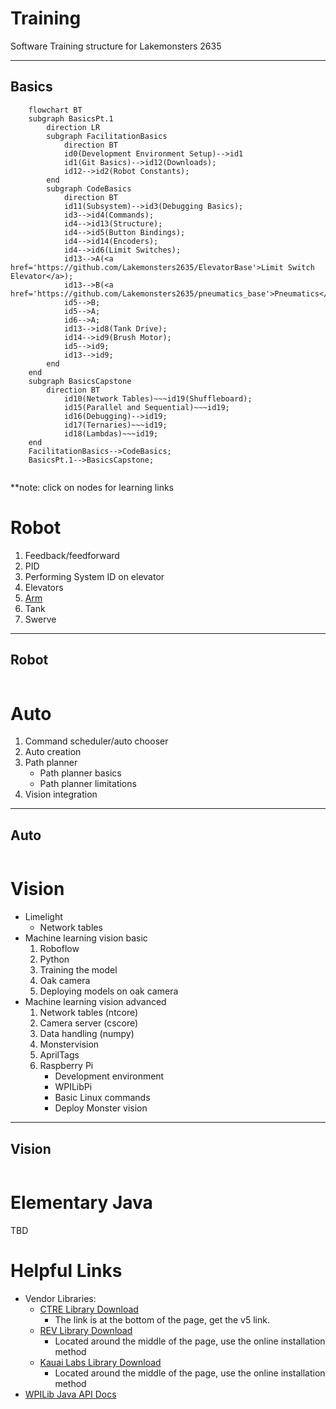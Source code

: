 # Training
Software Training structure for Lakemonsters 2635

---
Basics
---

```mermaid
    flowchart BT
    subgraph BasicsPt.1
        direction LR
        subgraph FacilitationBasics
            direction BT
            id0(Development Environment Setup)-->id1
            id1(Git Basics)-->id12(Downloads);
            id12-->id2(Robot Constants);
        end
        subgraph CodeBasics
            direction BT
            id11(Subsystem)-->id3(Debugging Basics);
            id3-->id4(Commands);
            id4-->id13(Structure);
            id4-->id5(Button Bindings);
            id4-->id14(Encoders);
            id4-->id6(Limit Switches);
            id13-->A(<a href='https://github.com/Lakemonsters2635/ElevatorBase'>Limit Switch Elevator</a>);
            id13-->B(<a href='https://github.com/Lakemonsters2635/pneumatics_base'>Pneumatics</a>);
            id5-->B;
            id5-->A;
            id6-->A;
            id13-->id8(Tank Drive);
            id14-->id9(Brush Motor);
            id5-->id9;
            id13-->id9;
        end
    end
    subgraph BasicsCapstone
        direction BT
            id10(Network Tables)~~~id19(Shuffleboard);
            id15(Parallel and Sequential)~~~id19;
            id16(Debugging)-->id19;
            id17(Ternaries)~~~id19;
            id18(Lambdas)~~~id19;
    end
    FacilitationBasics-->CodeBasics;
    BasicsPt.1-->BasicsCapstone;
    
```
**note: click on nodes for learning links 
# Robot
1. Feedback/feedforward
2. PID
3. Performing System ID on elevator
4. Elevators
5. [Arm](https://github.com/Lakemonsters2635/arm_motor_base)
6. Tank
7. Swerve
---
Robot
---
```mermaid

```

# Auto
1. Command scheduler/auto chooser
2. Auto creation
3. Path planner
    - Path planner basics
    - Path planner limitations
1. Vision integration
---
Auto
---
```mermaid

```

# Vision
- Limelight
    - Network tables
- Machine learning vision basic
    1. Roboflow
    1. Python
    1. Training the model
    4. Oak camera
    5. Deploying models on oak camera
- Machine learning vision advanced
    1. Network tables (ntcore)
    1. Camera server (cscore)
    6. Data handling (numpy)
    1. Monstervision
    1. AprilTags
    7. Raspberry Pi
        - Development environment
        - WPILibPi
        - Basic Linux commands
        - Deploy Monster vision

---
Vision
---
```mermaid

```

# Elementary Java
TBD

# Helpful Links
- Vendor Libraries:
    - [CTRE Library Download](https://store.ctr-electronics.com/software/)
        - The link is at the bottom of the page, get the v5 link.
    - [REV Library Download](https://docs.revrobotics.com/sparkmax/software-resources/spark-max-api-information#java-api)
        - Located around the middle of the page, use the online installation method
    - [Kauai Labs Library Download](https://pdocs.kauailabs.com/navx-mxp/software/roborio-libraries/java/)
        - Located around the middle of the page, use the online installation method
- [WPILib Java API Docs](https://github.wpilib.org/allwpilib/docs/release/java/index.html)